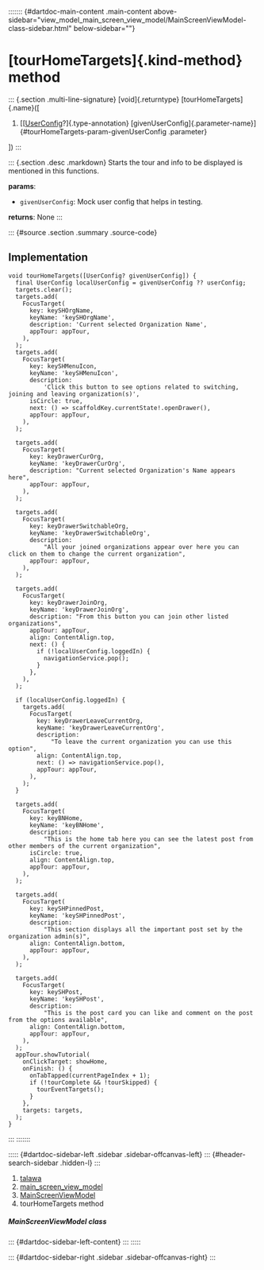 ::::::: {#dartdoc-main-content .main-content above-sidebar="view_model_main_screen_view_model/MainScreenViewModel-class-sidebar.html" below-sidebar=""}
<div>

# [tourHomeTargets]{.kind-method} method

</div>

::: {.section .multi-line-signature}
[void]{.returntype} [tourHomeTargets]{.name}(\[

1.  [[[UserConfig](../../services_user_config/UserConfig-class.html)?]{.type-annotation}
    [givenUserConfig]{.parameter-name}]{#tourHomeTargets-param-givenUserConfig
    .parameter}

\])
:::

::: {.section .desc .markdown}
Starts the tour and info to be displayed is mentioned in this functions.

**params**:

-   `givenUserConfig`: Mock user config that helps in testing.

**returns**: None
:::

::: {#source .section .summary .source-code}
## Implementation

``` language-dart
void tourHomeTargets([UserConfig? givenUserConfig]) {
  final UserConfig localUserConfig = givenUserConfig ?? userConfig;
  targets.clear();
  targets.add(
    FocusTarget(
      key: keySHOrgName,
      keyName: 'keySHOrgName',
      description: 'Current selected Organization Name',
      appTour: appTour,
    ),
  );
  targets.add(
    FocusTarget(
      key: keySHMenuIcon,
      keyName: 'keySHMenuIcon',
      description:
          'Click this button to see options related to switching, joining and leaving organization(s)',
      isCircle: true,
      next: () => scaffoldKey.currentState!.openDrawer(),
      appTour: appTour,
    ),
  );

  targets.add(
    FocusTarget(
      key: keyDrawerCurOrg,
      keyName: 'keyDrawerCurOrg',
      description: "Current selected Organization's Name appears here",
      appTour: appTour,
    ),
  );

  targets.add(
    FocusTarget(
      key: keyDrawerSwitchableOrg,
      keyName: 'keyDrawerSwitchableOrg',
      description:
          "All your joined organizations appear over here you can click on them to change the current organization",
      appTour: appTour,
    ),
  );

  targets.add(
    FocusTarget(
      key: keyDrawerJoinOrg,
      keyName: 'keyDrawerJoinOrg',
      description: "From this button you can join other listed organizations",
      appTour: appTour,
      align: ContentAlign.top,
      next: () {
        if (!localUserConfig.loggedIn) {
          navigationService.pop();
        }
      },
    ),
  );

  if (localUserConfig.loggedIn) {
    targets.add(
      FocusTarget(
        key: keyDrawerLeaveCurrentOrg,
        keyName: 'keyDrawerLeaveCurrentOrg',
        description:
            "To leave the current organization you can use this option",
        align: ContentAlign.top,
        next: () => navigationService.pop(),
        appTour: appTour,
      ),
    );
  }

  targets.add(
    FocusTarget(
      key: keyBNHome,
      keyName: 'keyBNHome',
      description:
          "This is the home tab here you can see the latest post from other members of the current organization",
      isCircle: true,
      align: ContentAlign.top,
      appTour: appTour,
    ),
  );

  targets.add(
    FocusTarget(
      key: keySHPinnedPost,
      keyName: 'keySHPinnedPost',
      description:
          "This section displays all the important post set by the organization admin(s)",
      align: ContentAlign.bottom,
      appTour: appTour,
    ),
  );

  targets.add(
    FocusTarget(
      key: keySHPost,
      keyName: 'keySHPost',
      description:
          "This is the post card you can like and comment on the post from the options available",
      align: ContentAlign.bottom,
      appTour: appTour,
    ),
  );
  appTour.showTutorial(
    onClickTarget: showHome,
    onFinish: () {
      onTabTapped(currentPageIndex + 1);
      if (!tourComplete && !tourSkipped) {
        tourEventTargets();
      }
    },
    targets: targets,
  );
}
```
:::
:::::::

::::: {#dartdoc-sidebar-left .sidebar .sidebar-offcanvas-left}
::: {#header-search-sidebar .hidden-l}
:::

1.  [talawa](../../index.html)
2.  [main_screen_view_model](../../view_model_main_screen_view_model/)
3.  [MainScreenViewModel](../../view_model_main_screen_view_model/MainScreenViewModel-class.html)
4.  tourHomeTargets method

##### MainScreenViewModel class

::: {#dartdoc-sidebar-left-content}
:::
:::::

::: {#dartdoc-sidebar-right .sidebar .sidebar-offcanvas-right}
:::
